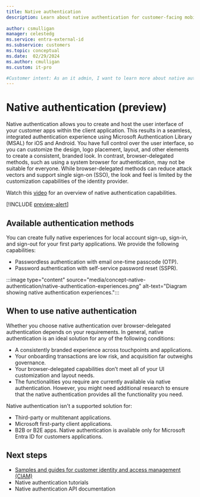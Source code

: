 ```yaml
---
title: Native authentication
description: Learn about native authentication for customer-facing mobile and desktop applications.
 
author: csmulligan
manager: celestedg
ms.service: entra-external-id 
ms.subservice: customers
ms.topic: conceptual
ms.date:  02/29/2024
ms.author: cmulligan
ms.custom: it-pro

#Customer intent: As an it admin, I want to learn more about native authentication so that I can understand how to use it in my organization.
---
```

# Native authentication (preview)

Native authentication allows you to create and host the user interface of your customer apps within the client application. This results in a seamless, integrated authentication experience using Microsoft Authentication Library (MSAL) for iOS and Android. You have full control over the user interface, so you can customize the design, logo placement, layout, and other elements to create a consistent, branded look. 
In contrast, browser-delegated methods, such as using a system browser for authentication, may not be suitable for everyone. While browser-delegated methods can reduce attack vectors and support single sign-on (SSO), the look and feel is limited by the customization capabilities of the identity provider.

Watch this [video](https://www.youtube.com/embed/20Tp0CM55rw) for an overview of native authentication capabilities.

[!INCLUDE [preview-alert](../customers/includes/preview-alert/preview-alert-ciam.md)]

## Available authentication methods

You can create fully native experiences for local account sign-up, sign-in, and sign-out for your first party applications. We provide the following capabilities: 

- Passwordless authentication with email one-time passcode (OTP).
- Password authentication with self-service password reset (SSPR). 

:::image type="content" source="media/concept-native-authentication/native-authentication-experiences.png" alt-text="Diagram showing native authentication experiences.":::

## When to use native authentication
<!--This section will be updated once I have the most up-to-date content from the PM.-->
Whether you choose native authentication over browser-delegated authentication depends on your requirements. In general, native authentication is an ideal solution for any of the following conditions:  

- A consistently branded experience across touchpoints and applications.
- Your onboarding transactions are low risk, and acquisition far outweighs governance.
- Your browser-delegated capabilities don’t meet all of your UI customization and layout needs.
- The functionalities you require are currently available via native authentication. However, you might need additional research to ensure that the native authentication provides all the functionality you need.

Native authentication isn't a supported solution for:

- Third-party or multitenant applications.
- Microsoft first-party client applications.
- B2B or B2E apps. Native authentication is available only for Microsoft Entra ID for customers applications.

## Next steps
<!--This section will be updated with the correct links.-->
- [Samples and guides for customer identity and access management (CIAM)](/entra/external-id/customers/samples-ciam-all)
- Native authentication tutorials
- Native authentication API documentation

